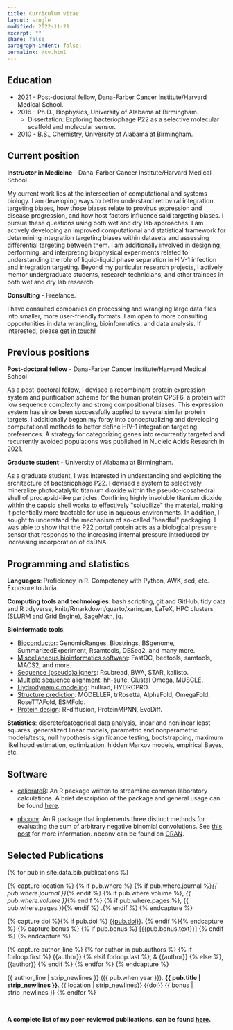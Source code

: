 ```yaml
---
title: Curriculum vitae
layout: single
modified: 2022-11-21
excerpt: ""
share: false
paragraph-indent: false;
permalink: /cv.html
---
```


## <i class="fas fa-graduation-cap"></i> Education

  - 2021 - Post-doctoral fellow, Dana-Farber Cancer Institute/Harvard Medical School.
  - 2016 - Ph.D., Biophysics, University of Alabama at Birmingham.
      - Dissertation: Exploring bacteriophage P22 as a selective molecular scaffold and molecular sensor.
  - 2010 - B.S., Chemistry, University of Alabama at Birmingham.

## <i class="fas fa-user-astronaut"></i> Current position

**Instructor in Medicine** - Dana-Farber Cancer Institute/Harvard Medical School.

My current work lies at the intersection of computational and systems biology. I am developing ways to better understand retroviral integration targeting biases, how those biases relate to provirus expression and disease progression, and how host factors influence said targeting biases. I pursue these questions using both wet and dry lab approaches. I am actively developing an improved computational and statistical framework for determining integration targeting biases within datasets and assessing differential targeting between them. I am additionally involved in designing, performing, and interpreting biophysical experiments related to understanding the role of liquid-liquid phase separation in HIV-1 infection and integration targeting. Beyond my particular research projects, I actively mentor undergraduate students, research technicians, and other trainees in both wet and dry lab research.

**Consulting** - Freelance.

I have consulted companies on processing and wrangling large data files into smaller, more user-friendly formats. I am open to more consulting opportunities in data wrangling, bioinformatics, and data analysis. If interested, please [get in touch](mailto:gregoryjbedwell@gmail.com)!


## <i class="fas fa-map-marker-alt"></i> Previous positions

**Post-doctoral fellow** - Dana-Farber Cancer Institute/Harvard Medical School

As a post-doctoral fellow, I devised a recombinant protein expression system and purification scheme for the human protein CPSF6, a protein with low sequence complexity and strong compositional biases. This expression system has since been successfully applied to several similar protein targets. I additionally began my foray into conceptualizing and developing computational methods to better define HIV-1 integration targeting preferences. A strategy for categorizing genes into recurrently targeted and recurrently avoided populations was published in Nucleic Acids Research in 2021.

**Graduate student** - University of Alabama at Birmingham.

As a graduate student, I was interested in understanding and exploiting the architecture of bacteriophage P22. I devised a system to selectively mineralize photocatalytic titanium dioxide within the pseudo-icosahedral shell of procapsid-like particles. Confining highly insoluble titanium dioxide within the capsid shell works to effectively "solubilize" the material, making it potentially more tractable for use in aqueous environments. In addition, I sought to understand the mechanism of so-called "headful" packaging. I was able to show that the P22 portal protein acts as a biological pressure sensor that responds to the increasing internal pressure introduced by increasing incorporation of dsDNA.


## <i class="fas fa-chart-bar"></i> Programming and statistics

**Languages**: Proficiency in R. Competency with Python, AWK, sed, etc. Exposure to Julia.

**Computing tools and technologies**: bash scripting, git and GitHub, tidy data and R tidyverse, knitr/Rmarkdown/quarto/xaringan, LaTeX, HPC clusters (SLURM and Grid Engine), SageMath, jq.

**Bioinformatic tools**: 
  - <u>Bioconductor</u>: GenomicRanges, Biostrings, BSgenome, SummarizedExperiment, Rsamtools, DESeq2, and many more. 
  - <u>Miscellaneous bioinformatics software</u>: FastQC, bedtools, samtools, MACS2, and more. 
  - <u>Sequence (pseudo)aligners</u>: Rsubread, BWA, STAR, kallisto.
  - <u>Multiple sequence alignment</u>: hh-suite, Clustal Omega, MUSCLE.
  - <u>Hydrodynamic modeling</u>: hullrad, HYDROPRO.
  - <u>Structure prediction</u>: MODELLER, trRosetta, AlphaFold, OmegaFold, RoseTTAFold, ESMFold. 
  - <u>Protein design</u>: RFdiffusion, ProteinMPNN, EvoDiff.

**Statistics**: discrete/categorical data analysis, linear and nonlinear least squares, generalized linear models, parametric and nonparametric models/tests, null hypothesis significance testing, bootstrapping, maximum likelihood estimation, optimization, hidden Markov models, empirical Bayes, etc.


## <i class="fas fa-code"></i> Software

- [calibrateR](https://github.com/gbedwell/calibrateR): An R package written to streamline common laboratory calculations. A brief description of the package and general usage can be found [here](https://gbedwell.github.io/calibrateR/).

- [nbconv](https://github.com/gbedwell/nbconv): An R package that implements three distinct methods for evaluating the sum of arbitrary negative binomial convolutions. See [this post](https://gbedwell.github.io/nb-convolutions/) for more information. nbconv can be found on [CRAN](https://cran.r-project.org/web/packages/nbconv/index.html).


## <i class="fas fa-align-left"></i> Selected Publications

{% for pub in site.data.bib.publications %}

{% capture location %}
{% if pub.where %}
{% if pub.where.journal %}_{{ pub.where.journal }}_{% endif %}
{% if pub.where.volume %}, _{{ pub.where.volume }}_{% endif %}
{% if pub.where.pages %}, {{ pub.where.pages }}{% endif %}
.{% endif %}
{% endcapture %}

{% capture doi %}{% if pub.doi %} [{{pub.doi}}](http://doi.org/{{pub.doi}}). {% endif %}{% endcapture %}
{% capture bonus %}
{% if pub.bonus %}
[{{pub.bonus.text}}]
{% endif %}
{% endcapture %}

{% capture author_line %}
{% for author in pub.authors %}
{% if forloop.first %} {{author}}
{% elsif forloop.last %}, & {{author}}
{% else %}, {{author}}
{% endif %}
{% endfor %}
{% endcapture %}

{{ author_line | strip_newlines }} ({{ pub.when.year }}). **{{ pub.title | strip_newlines }}**. {{ location | strip_newlines}} {{doi}} {{ bonus  | strip_newlines }}
{% endfor %}

<br>

**A complete list of my peer-reviewed publications, can be found [here](https://pubmed.ncbi.nlm.nih.gov/?term=%28Bedwell+GJ+AND+Prevelige+PE%29+OR+%28Bedwell+GJ+AND+Engelman%29+OR+%28Bedwell+GJ+AND+Schneider%29+OR+%28Bedwell+GJ+AND+Saad%29+OR+%28Bedwell+GJ+AND+Bedwell+DM%29).**



